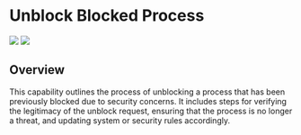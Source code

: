 # Unblock Blocked Process

![](https://img.shields.io/badge/Phase-Recovery_%28P0005%29-blue)&nbsp;![](https://img.shields.io/badge/Category-Process-blue)
## Overview

This capability outlines the process of unblocking a process that has been previously blocked due to security concerns. It includes steps for verifying the legitimacy of the unblock request, ensuring that the process is no longer a threat, and updating system or security rules accordingly.